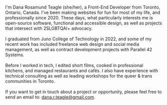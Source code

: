 I'm Dana Rosamund Teagle (she/her), a Front-End Developer from Toronto, Ontario, Canada. I've been making websites for fun for most of my life, and professionally since 2020. These days, what particularly interests me is open-source software, functional and accessible design, as well as projects that intersect with 2SLGBTQAI+ advocacy.
<br/><br/>
I graduated from Juno College of Technology in 2022, and some of my recent work has included freelance web design and social media management, as well as contract development projects with Parallel 42 Systems.
<br/><br/>
Before I worked in tech, I edited short films, cooked in professional kitchens, and managed restaurants and cafés. I also have experience with technical consulting as well as leading workshops for the queer & trans communities in Toronto.
<br/><br/>
If you want to get in touch about a project or opportunity, please feel free to send an email to: dana.r.teagle@gmail.com.
